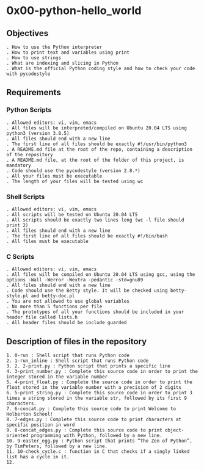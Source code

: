 # 0x00-python-hello_world

## Objectives

	. How to use the Python interpreter
	. How to print text and variables using print
	. How to use strings
	. What are indexing and slicing in Python
	. What is the official Python coding style and how to check your code with pycodestyle

## Requirements

### Python Scripts
	
	. Allowed editors: vi, vim, emacs
	. All files will be interpreted/compiled on Ubuntu 20.04 LTS using python3 (version 3.8.5)
	. All files should end with a new line
	. The first line of all files should be exactly #!/usr/bin/python3
	. A README.md file at the root of the repo, containing a description of the repository
	. A README.md file, at the root of the folder of this project, is mandatory
	. Code should use the pycodestyle (version 2.8.*)
	. All your files must be executable
	. The length of your files will be tested using wc


### Shell Scripts

	. Allowed editors: vi, vim, emacs
	. All scripts will be tested on Ubuntu 20.04 LTS
	. All scripts should be exactly two lines long (wc -l file should print 2)
	. All files should end with a new line
	. The first line of all files should be exactly #!/bin/bash
	. All files must be executable

### C Scripts

	. Allowed editors: vi, vim, emacs
	. All files will be compiled on Ubuntu 20.04 LTS using gcc, using the options -Wall -Werror -Wextra -pedantic -std=gnu89
	. All files should end with a new line
	. Code should use the Betty style. It will be checked using betty-style.pl and betty-doc.pl
	. You are not allowed to use global variables
	. No more than 5 functions per file
	. The prototypes of all your functions should be included in your header file called lists.h
	. All header files should be include guarded

## Description of files in the repository

	1. 0-run : Shell script that runs Python code
	2. 1-run_inline : Shell script that runs Python code
	3. 2. 2-print.py : Python script that prints a specific line
	4. 3-print_number.py : Complete this source code in order to print the integer stored in the variable number
	5. 4-print_float.py : Complete the source code in order to print the float stored in the variable number with a precision of 2 digits
	6. 5-print_string.py : Complete this source code in order to print 3 times a string stored in the variable str, followed by its first 9 characters.
	7. 6-concat.py : Complete this source code to print Welcome to Holberton School!
	8. 7-edges.py : Complete this source code to print characters at specific position in word
	9. 8-concat_edges.py : Complete this source code to print object-oriented programming with Python, followed by a new line.
	10. 9-easter_egg.py : Python script that prints “The Zen of Python”, by TimPeters, followed by a new line.
	11. 10-check_cycle.c : function in C that checks if a singly linked list has a cycle in it.
	12. 
